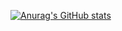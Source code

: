 [![Anurag's GitHub stats](https://github-readme-stats.vercel.app/api?username=xuedaobian)](https://github.com/anuraghazra/github-readme-stats)
